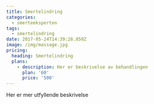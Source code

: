 ```yaml
---
title: Smertelindring
categories:
  - smerteeksperten
tags:
  - smertelindring
date: 2017-05-24T14:39:28.850Z
image: /img/massage.jpg
pricing:
  heading: Smertelindring
  plans:
    - description: Her er beskrivelse av behandlingen
      plan: '60'
      price: '500'
---
```

Her er mer utfyllende beskrivelse
